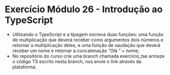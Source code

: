 # Exercício Módulo 26 - Introdução ao TypeScript

-   Utilizando o TypeScript e a tipagem escreva duas funções: uma função de multiplicação que deverá receber como argumentos dois números e retornar a multiplicação deles, e uma função de saudação que deverá receber um nome e retornar a concatenação “Olá “ + nome;
-   No repositório do curso crie uma branch chamada exercicio_tse armaze o código TS escrito nesta branch, nos envie o link através da plataforma.
